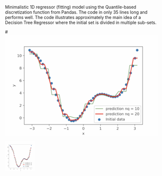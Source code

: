 


Minimalistic 1D regressor (fitting) model using the Quantile-based discretization function from Pandas. The code in only 35 lines long and performs well.
The code illustrates approximately the main idea of a Decision Tree Regressor where the initial set is divided in multiple sub-sets. 

#![](figure.png)

<img src="figure.png" width="100" height="100">
